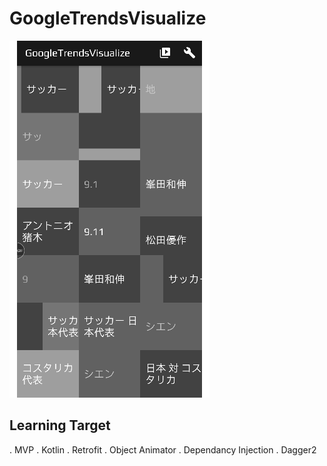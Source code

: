# GoogleTrendsVisualize

![image](https://github.com/NickGuaGua/GoogleTrendsVisualize/blob/master/20180912_172129.gif)

## Learning Target
. MVP
. Kotlin
. Retrofit
. Object Animator
. Dependancy Injection
. Dagger2
